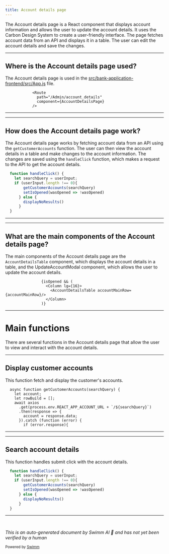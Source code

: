```yaml
---
title: Account details page
---
```

The Account details page is a React component that displays account information and allows the user to update the account details. It uses the Carbon Design System to create a user-friendly interface. The page fetches account data from an API and displays it in a table. The user can edit the account details and save the changes.

<SwmSnippet path="src/bank-application-frontend/src/App.js" line="76">

---

## Where is the Account details page used?

The Account details page is used in the <SwmPath>[src/bank-application-frontend/src/App.js](/src/bank-application-frontend/src/App.js)</SwmPath> file.

```
            <Route
              path="/Admin/account_details"
              component={AccountDetailsPage}
            />
```

---

</SwmSnippet>

<SwmSnippet path="/src/bank-application-frontend/src/content/AccountDetailsPage/AccountDetailsPage.js" line="44">

---

## How does the Account details page work?

The Account details page works by fetching account data from an API using the <SwmToken path="src/bank-application-frontend/src/content/AccountDetailsPage/AccountDetailsPage.js" pos="47:1:1" line-data="        getCustomerAccounts(searchQuery)">`getCustomerAccounts`</SwmToken> function. The user can then view the account details in a table and make changes to the account information. The changes are saved using the <SwmToken path="src/bank-application-frontend/src/content/AccountDetailsPage/AccountDetailsPage.js" pos="44:3:3" line-data="  function handleClick() {">`handleClick`</SwmToken> function, which makes a request to the API to get the account details.

```javascript
  function handleClick() {
    let searchQuery = userInput;
    if (userInput.length !== 0){
        getCustomerAccounts(searchQuery)
        setIsOpened(wasOpened => !wasOpened)
      } else {
        displayNoResults()
      }
  }
```

---

</SwmSnippet>

<SwmSnippet path="src/bank-application-frontend/src/content/AccountDetailsPage/AccountDetailsPage.js" line="156">

---

## What are the main components of the Account details page?

The main components of the Account details page are the <SwmToken path="src/bank-application-frontend/src/content/AccountDetailsPage/AccountDetailsPage.js" pos="9:2:2" line-data="import AccountDetailsTable from &#39;./AccountDetailsTable&#39;;">`AccountDetailsTable`</SwmToken> component, which displays the account details in a table, and the UpdateAccountModal component, which allows the user to update the account details.

```
                {isOpened && (
                  <Column lg={16}>
                    <AccountDetailsTable accountMainRow={accountMainRow}/>
                  </Column>
                )}
```

---

</SwmSnippet>

# Main functions

There are several functions in the Account details page that allow the user to view and interact with the account details.

<SwmSnippet path="src/bank-application-frontend/src/content/AccountDetailsPage/AccountDetailsPage.js" line="70">

---

## Display customer accounts

This function fetch and display the customer's accounts.

```
  async function getCustomerAccounts(searchQuery) {
    let account;
    let rowBuild = [];
    await axios
      .get(process.env.REACT_APP_ACCOUNT_URL + `/${searchQuery}`)
      .then(response => {
        account = response.data;
      }).catch (function (error) {
        if (error.response){
```

---

</SwmSnippet>

<SwmSnippet path="/src/bank-application-frontend/src/content/AccountDetailsPage/AccountDetailsPage.js" line="44">

---

## Search account details

This function handles submit click with the account details.

```javascript
  function handleClick() {
    let searchQuery = userInput;
    if (userInput.length !== 0){
        getCustomerAccounts(searchQuery)
        setIsOpened(wasOpened => !wasOpened)
      } else {
        displayNoResults()
      }
  }
```

---

</SwmSnippet>

&nbsp;

*This is an auto-generated document by Swimm AI 🌊 and has not yet been verified by a human*

<SwmMeta version="3.0.0" repo-id="Z2l0aHViJTNBJTNBY2ljcy1iYW5raW5nLXNhbXBsZS1hcHBsaWNhdGlvbi1jYnNhLUlCTS1EZW1vJTNBJTNBU3dpbW0tRGVtbw==" repo-name="cics-banking-sample-application-cbsa"><sup>Powered by [Swimm](https://staging.swimm.cloud/)</sup></SwmMeta>
